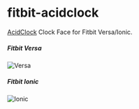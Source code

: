# fitbit-acidclock
[AcidClock](https://gallery.fitbit.com/details/7a16871b-5016-4adb-9f33-bfd793e50d4c) Clock Face for Fitbit Versa/Ionic.

##### Fitbit Versa
![Versa](https://raw.githubusercontent.com/anha1/fitbit-acidclock/master/screenshots/versa.png)  

##### Fitbit Ionic
![Ionic](https://raw.githubusercontent.com/anha1/fitbit-acidclock/master/screenshots/ionic.png)  

